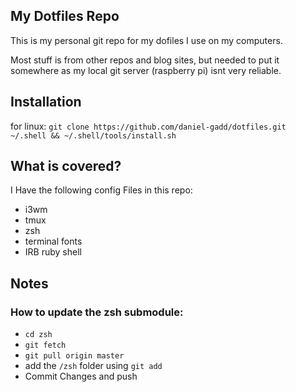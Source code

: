 My Dotfiles Repo
------------------

This is my personal git repo for my dofiles I use on my computers.

Most stuff is from other repos and blog sites, but needed to put it somewhere as my local git server (raspberry pi) isnt very reliable.

## Installation

for linux:
`git clone https://github.com/daniel-gadd/dotfiles.git ~/.shell && ~/.shell/tools/install.sh`

## What is covered?

I Have the following config Files in this repo:
* i3wm
* tmux
* zsh
* terminal fonts
* IRB ruby shell

## Notes

### How to update the zsh submodule:

* `cd zsh`
* `git fetch`
* `git pull origin master`
* add the `/zsh` folder using `git add`
* Commit Changes and push
